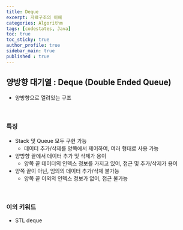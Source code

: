 ```yaml
---
title: Deque
excerpt: 자료구조의 이해
categories: Algorithm
tags: [codestates, Java]
toc: true
toc_sticky: true
author_profile: true
sidebar_main: true
published : true
---
```


## 양방향 대기열 : Deque (Double Ended Queue)
- 양방향으로 열려있는 구조

<br>

### 특징
- Stack 및 Queue 모두 구현 가능
  - 데이터 추가/삭제를 양쪽에서 제어하여, 여러 형태로 사용 가능
- 양방향 끝에서 데이터 추가 및 삭제가 용이
  - 양쪽 끝 데이터의 인덱스 정보를 가지고 있어, 접근 및 추가/삭제가 용이
- 양쪽 끝이 아닌, 임의의 데이터 추가/삭제 불가능
  - 양쪽 끝 이외의 인덱스 정보가 없어, 접근 불가능

<br>

### 이외 키워드
- STL deque
